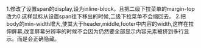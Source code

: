 1.修改了设置span的display,设为inline-block，且把二级下拉菜单的margin-top改为0.这样鼠标从设置span往下移出的时候,二级下拉菜单不会缩回去。
2.把body的min-width增大,使其大于header,middle,footer中内容的width,这样在拉伸屏幕,改变屏幕分辨率的时候不会因为仍然要全部显示内容元素被挤到多行显示。而是会正确隐藏。